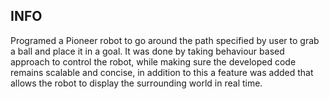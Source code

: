 
## INFO

Programed a Pioneer robot to go around the path specified by user to grab a ball and place it in a goal.
It was done by taking behaviour based approach to control the robot, while making sure the developed 
code remains scalable and concise, in addition to this a feature was added that allows the robot 
to display the surrounding world in real time.
